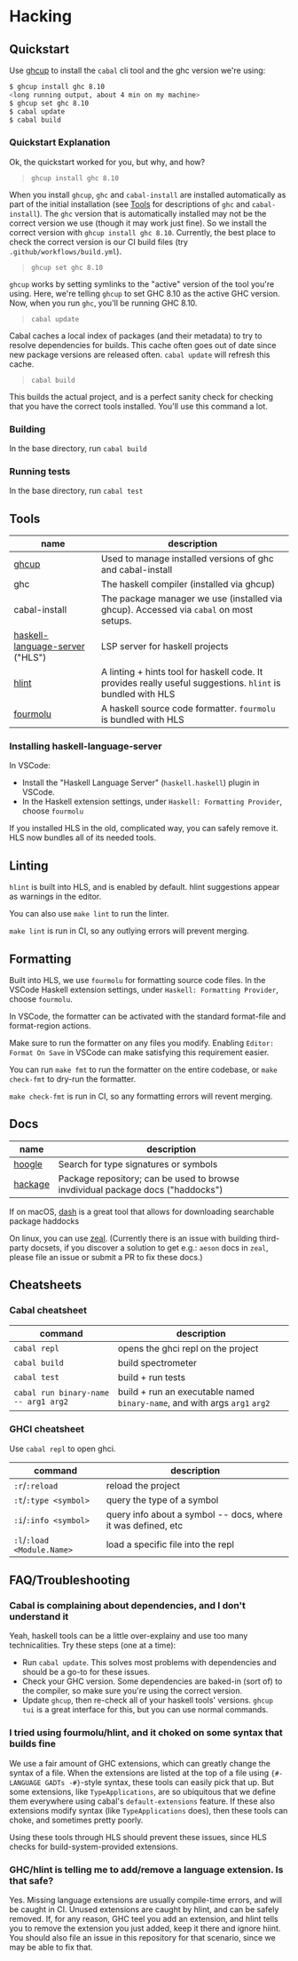 # Hacking

## Quickstart

Use [ghcup][ghcup] to install the `cabal` cli tool and the ghc version we're using:

```sh
$ ghcup install ghc 8.10
<long running output, about 4 min on my machine>
$ ghcup set ghc 8.10
$ cabal update
$ cabal build
```

### Quickstart Explanation

Ok, the quickstart worked for you, but why, and how?

> `ghcup install ghc 8.10`

When you install `ghcup`, `ghc` and `cabal-install` are installed automatically as part of the initial installation (see [Tools](#Tools) for descriptions of `ghc` and `cabal-install`).
The `ghc` version that is automatically installed may not be the correct version we use (though it may work just fine).  So we install the correct version with `ghcup install ghc 8.10`.
Currently, the best place to check the correct version is our CI build files (try `.github/workflows/build.yml`).

> `ghcup set ghc 8.10`

`ghcup` works by setting symlinks to the "active" version of the tool you're using.  Here, we're telling `ghcup` to set GHC 8.10 as the active GHC version.
Now, when you run `ghc`, you'll be running GHC 8.10.

> `cabal update`

Cabal caches a local index of packages (and their metadata) to try to resolve dependencies for builds.
This cache often goes out of date since new package versions are released often.  `cabal update` will refresh this cache.

> `cabal build`

This builds the actual project, and is a perfect sanity check for checking that you have the correct tools installed.
You'll use this command a lot.

### Building

In the base directory, run `cabal build`

### Running tests

In the base directory, run `cabal test`

## Tools

| name | description |
| ---- | ----------- |
| [ghcup][ghcup] | Used to manage installed versions of ghc and cabal-install |
| ghc | The haskell compiler (installed via ghcup) |
| cabal-install | The package manager we use (installed via ghcup). Accessed via `cabal` on most setups. |
| [haskell-language-server][hls] ("HLS") | LSP server for haskell projects |
| [hlint][hlint] | A linting + hints tool for haskell code. It provides really useful suggestions.  `hlint` is bundled with HLS |
| [fourmolu][fourmolu] | A haskell source code formatter. `fourmolu` is bundled with HLS |

### Installing haskell-language-server

In VSCode:

- Install the "Haskell Language Server" (`haskell.haskell`) plugin in VSCode.
- In the Haskell extension settings, under `Haskell: Formatting Provider`, choose `fourmolu`

If you installed HLS in the old, complicated way, you can safely remove it.  HLS now bundles all of its needed tools.

## Linting

`hlint` is built into HLS, and is enabled by default. hlint suggestions appear as warnings in the editor.

You can also use `make lint` to run the linter.

`make lint` is run in CI, so any outlying errors will prevent merging.

## Formatting

Built into HLS, we use `fourmolu` for formatting source code files. In the VSCode Haskell extension settings, under `Haskell: Formatting Provider`, choose `fourmolu`.

In VSCode, the formatter can be activated with the standard format-file and format-region actions.

Make sure to run the formatter on any files you modify. Enabling `Editor: Format On Save` in VSCode can make satisfying this requirement easier.

You can run `make fmt` to run the formatter on the entire codebase, or `make check-fmt` to dry-run the formatter.

`make check-fmt` is run in CI, so any formatting errors will revent merging.

## Docs

| name | description |
| ---- | ----------- |
| [hoogle][hoogle] | Search for type signatures or symbols |
| [hackage][hackage] | Package repository; can be used to browse invdividual package docs ("haddocks") |

If on macOS, [dash](https://kapeli.com/dash) is a great tool that allows for downloading searchable package haddocks

On linux, you can use [zeal](https://zealdocs.org/).  (Currently there is an issue with building third-party docsets, if you discover a solution to get e.g.: `aeson` docs in `zeal`, please file an issue or submit a PR to fix these docs.)

## Cheatsheets

### Cabal cheatsheet

| command | description |
| ------- | ----------- |
| `cabal repl` | opens the ghci repl on the project |
| `cabal build` | build spectrometer |
| `cabal test` | build + run tests |
| `cabal run binary-name -- arg1 arg2` | build + run an executable named `binary-name`, and with args `arg1` `arg2` |

### GHCI cheatsheet

Use `cabal repl` to open ghci.

| command | description |
| ------- | ----------- |
| `:r`/`:reload` | reload the project |
| `:t`/`:type <symbol>` | query the type of a symbol |
| `:i`/`:info <symbol>` | query info about a symbol -- docs, where it was defined, etc |
| `:l`/`:load <Module.Name>` | load a specific file into the repl |

## FAQ/Troubleshooting

### Cabal is complaining about dependencies, and I don't understand it

Yeah, haskell tools can be a little over-explainy and use too many technicalities. Try these steps (one at a time):

* Run `cabal update`.  This solves most problems with dependencies and should be a go-to for these issues.
* Check your GHC version.  Some dependencies are baked-in (sort of) to the compiler, so make sure you're using the correct version.
* Update `ghcup`, then re-check all of your haskell tools' versions.  `ghcup tui` is a great interface for this, but you can use normal commands.

### I tried using fourmolu/hlint, and it choked on some syntax that builds fine

We use a fair amount of GHC extensions, which can greatly change the syntax of a file.  When the extensions are listed at the top of a file
using `{#- LANGUAGE GADTs -#}`-style syntax, these tools can easily pick that up.  But some extensions, like `TypeApplications`, are so ubiquitous
that we define them everywhere using cabal's `default-extensions` feature.  If these also extensions modify syntax (like `TypeApplications` does), then
these tools can choke, and sometimes pretty poorly.

Using these tools through HLS should prevent these issues, since HLS checks for build-system-provided extensions.

### GHC/hlint is telling me to add/remove a language extension.  Is that safe?

Yes.  Missing language extensions are usually compile-time errors, and will be caught in CI.  Unused extensions are caught by hlint, and can be safely removed.
If, for any reason, GHC teel you add an extension, and hlint tells you to remove the extension you just added, keep it there and ignore hiint.  You should also file
an issue in this repository for that scenario, since we may be able to fix that.

[fourmolu]: https://github.com/fourmolu/fourmolu
[ghcup]: https://www.haskell.org/ghcup
[hackage]: https://hackage.haskell.org/
[hlint]: https://github.com/ndmitchell/hlint
[hls]: https://github.com/haskell/haskell-language-server
[hoogle]: https://hoogle.haskell.org/
